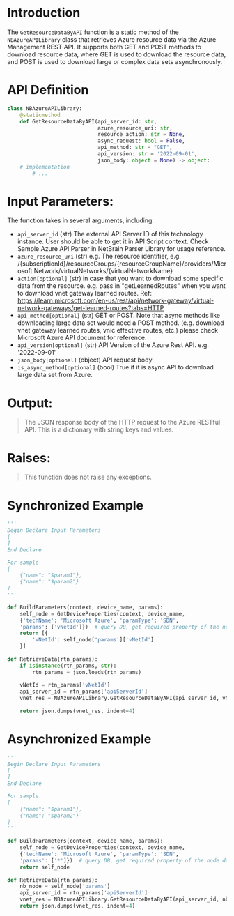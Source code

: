 # Introduction
The `GetResourceDataByAPI` function is a static method of the `NBAzureAPILibrary` class that retrieves Azure resource data via the Azure Management REST API. It supports both GET and POST methods to download resource data, where GET is used to download the resource data, and POST is used to download large or complex data sets asynchronously.

# API Definition
```python
class NBAzureAPILibrary:
    @staticmethod
    def GetResourceDataByAPI(api_server_id: str,
                             azure_resource_uri: str,
                             resource_action: str = None,
                             async_request: bool = False,
                             api_method: str = "GET",
                             api_version: str = '2022-09-01',
                             json_body: object = None) -> object:
    # implementation
        # ...
```

# Input Parameters:
The function takes in several arguments, including:
 - `api_server_id` (str) The external API Server ID of this technology instance. User should be able to get it in API Script context. Check Sample Azure API Parser in NetBrain Parser Library for usage reference.
 - `azure_resource_uri` (str) e.g. The resource identifier, e.g. /{subscriptionId}/resourceGroups/{resourceGroupName}/providers/Microsoft.Network/virtualNetworks/{virtualNetworkName}
 - `action[optional]` (str) in case that you want to download some specific data from the resource. e.g. pass in "getLearnedRoutes" when you want to download vnet gateway learned routes. Ref: https://learn.microsoft.com/en-us/rest/api/network-gateway/virtual-network-gateways/get-learned-routes?tabs=HTTP
 - `api_method[optional]` (str) GET or POST. Note that async methods like downloading large data set would need a POST method. (e.g. download vnet gateway learned routes, vnic effective routes, etc.) please check Microsoft Azure API document for reference.
 - `api_version[optional]` (str) API Version of the Azure Rest API. e.g. '2022-09-01'
 - `json_body[optional]` (object) API request body
 - `is_async_method[optional]` (bool) True if it is async API to download large data set from Azure.

# Output:
> The JSON response body of the HTTP request to the Azure RESTful API. This is a dictionary with string keys and values.

# Raises:
> This function does not raise any exceptions.

# Synchronized Example
```python
'''
Begin Declare Input Parameters
[
]
End Declare

For sample
[
    {"name": "$param1"},
    {"name": "$param2"}
]
'''

def BuildParameters(context, device_name, params):
    self_node = GetDeviceProperties(context, device_name, 
    {'techName': 'Microsoft Azure', 'paramType': 'SDN', 
    'params': ['vNetId']})  # query DB, get required property of the node data model
    return [{
        'vNetId': self_node['params']['vNetId']
    }]
	
def RetrieveData(rtn_params):
    if isinstance(rtn_params, str):
        rtn_params = json.loads(rtn_params)
    
    vNetId = rtn_params['vNetId']
    api_server_id = rtn_params['apiServerId']
    vnet_res = NBAzureAPILibrary.GetResourceDataByAPI(api_server_id, vNetId)
    
    return json.dumps(vnet_res, indent=4)
 ```
 
 
# Asynchronized Example
```python
'''
Begin Declare Input Parameters
[
]
End Declare

For sample
[
    {"name": "$param1"},
    {"name": "$param2"}
]
'''

def BuildParameters(context, device_name, params):
    self_node = GetDeviceProperties(context, device_name, 
    {'techName': 'Microsoft Azure', 'paramType': 'SDN', 
    'params': ['*']})  # query DB, get required property of the node data model
    return self_node
	
def RetrieveData(rtn_params):    
    nb_node = self_node['params']
    api_server_id = rtn_params['apiServerId']
    vnet_res = NBAzureAPILibrary.GetResourceDataByAPI(api_server_id, nb_node['vNetId'], action="getLearnedRoutes", is_async_method=True)    
    return json.dumps(vnet_res, indent=4)
 ```

